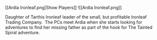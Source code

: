 [[Ardia Ironleaf.png|Show Players]]
![[Ardia Ironleaf.png]]

Daughter of Tarthis Ironleaf leader of the small, but profitable Ironleaf Trading Company.  The PCs meet Ardia when she starts looking for adventures to find her missing father as part of the hook for The Tainted Spiral adventure.